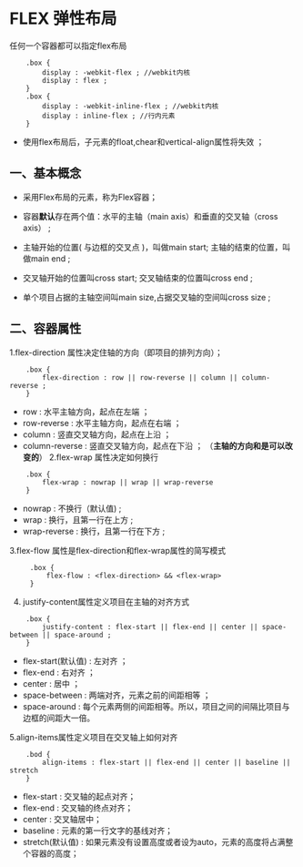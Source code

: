# FLEX 弹性布局

任何一个容器都可以指定flex布局
```text
    .box {
        display : -webkit-flex ; //webkit内核
        display : flex ;
    }
    .box {
        display : -webkit-inline-flex ; //webkit内核
        display : inline-flex ; //行内元素
    }
```

* 使用flex布局后，子元素的float,chear和vertical-align属性将失效 ；

## 一、基本概念

* 采用Flex布局的元素，称为Flex容器；

* 容器**默认**存在两个值：水平的主轴（main axis）和垂直的交叉轴（cross axis） ;

* 主轴开始的位置( 与边框的交叉点 )，叫做main start; 主轴的结束的位置，叫做main end ;

* 交叉轴开始的位置叫cross start; 交叉轴结束的位置叫cross end ;

* 单个项目占据的主轴空间叫main size,占据交叉轴的空间叫cross size ;


## 二、容器属性

1.flex-direction 属性决定住轴的方向（即项目的排列方向）；

```text
    .box {
        flex-direction : row || row-reverse || column || column-reverse ;
    }
```
* row : 水平主轴方向，起点在左端 ；
* row-reverse : 水平主轴方向，起点在右端 ；
* column : 竖直交叉轴方向，起点在上沿 ；
* column-reverse : 竖直交叉轴方向，起点在下沿 ；
（**主轴的方向和是可以改变的**）
2.flex-wrap 属性决定如何换行 

```text
    .box {
        flex-wrap : nowrap || wrap || wrap-reverse
    }
```

* nowrap : 不换行（默认值) ;
* wrap : 换行，且第一行在上方 ;
* wrap-reverse : 换行，且第一行在下方 ;

3.flex-flow 属性是flex-direction和flex-wrap属性的简写模式

```text
     .box {
         flex-flow : <flex-direction> && <flex-wrap>
     }
```
4. justify-content属性定义项目在主轴的对齐方式

```text
    .box {
        justify-content : flex-start || flex-end || center || space-between || space-around ;
    }
```
* flex-start(默认值) : 左对齐 ；
* flex-end : 右对齐 ；
* center : 居中 ； 
* space-between : 两端对齐，元素之前的间距相等 ；
* space-around : 每个元素两侧的间距相等。所以，项目之间的间隔比项目与边框的间距大一倍。

5.align-items属性定义项目在交叉轴上如何对齐
```text
    .bod {
        align-items : flex-start || flex-end || center || baseline || stretch
    }
```
* flex-start : 交叉轴的起点对齐；
* flex-end : 交叉轴的终点对齐；
* center : 交叉轴居中；
* baseline : 元素的第一行文字的基线对齐；
* stretch(默认值) : 如果元素没有设置高度或者设为auto，元素的高度将占满整个容器的高度；





